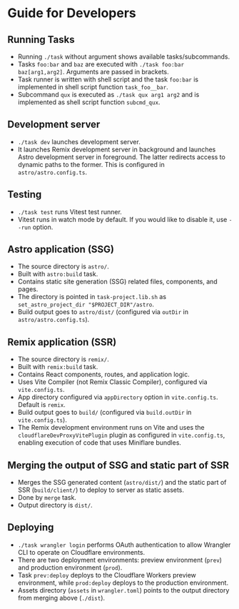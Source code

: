 # Guide for Developers

## Running Tasks

- Running `./task` without argument shows available tasks/subcommands.
- Tasks `foo:bar` and `baz` are executed with `./task foo:bar baz[arg1,arg2]`. Arguments are passed in brackets.
- Task runner is written with shell script and the task `foo:bar` is implemented in shell script function `task_foo__bar`.
- Subcommand `qux` is executed as `./task qux arg1 arg2` and is implemented as shell script function `subcmd_qux`.

## Development server

- `./task dev` launches development server.
- It launches Remix development server in background and launches Astro development server in foreground. The latter redirects access to dynamic paths to the former. This is configured in `astro/astro.config.ts`.

## Testing

- `./task test` runs Vitest test runner.
- Vitest runs in watch mode by default. If you would like to disable it, use `--run` option.

## Astro application (SSG)

- The source directory is `astro/`.
- Built with `astro:build` task.
- Contains static site generation (SSG) related files, components, and pages.
- The directory is pointed in `task-project.lib.sh` as `set_astro_project_dir "$PROJECT_DIR"/astro`.
- Build output goes to `astro/dist/` (configured via `outDir` in `astro/astro.config.ts`).

## Remix application (SSR)

- The source directory is `remix/`.
- Built with `remix:build` task.
- Contains React components, routes, and application logic.
- Uses Vite Compiler (not Remix Classic Compiler), configured via `vite.config.ts`.
- App directory configured via `appDirectory` option in `vite.config.ts`. Default is `remix`.
- Build output goes to `build/` (configured via `build.outDir` in `vite.config.ts`).
- The Remix development environment runs on Vite and uses the `cloudflareDevProxyVitePlugin` plugin as configured in `vite.config.ts`, enabling execution of code that uses Miniflare bundles.

## Merging the output of SSG and static part of SSR

- Merges the SSG generated content (`astro/dist/`) and the static part of SSR (`build/client/`) to deploy to server as static assets.
- Done by `merge` task.
- Output directory is `dist/`.

## Deploying

- `./task wrangler login` performs OAuth authentication to allow Wrangler CLI to operate on Cloudflare environments.
- There are two deployment environments: preview environment (`prev`) and production environment (`prod`).
- Task `prev:deploy` deploys to the Cloudflare Workers preview environment, while `prod:deploy` deploys to the production environment.
- Assets directory (`assets` in `wrangler.toml`) points to the output directory from merging above (`./dist`).

